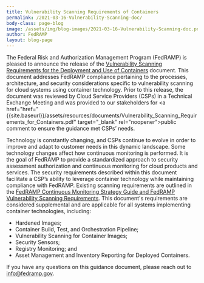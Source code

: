 ```yaml
---
title: Vulnerability Scanning Requirements of Containers
permalink: /2021-03-16-Vulnerability-Scanning-doc/
body-class: page-blog
image: /assets/img/blog-images/2021-03-16-Vulnerability-Scanning-doc.png
author: FedRAMP
layout: blog-page
---
```

The Federal Risk and Authorization Management Program (FedRAMP) is pleased to announce the release of the <a href="https://fedramp.gov/assets/resources/documents/Vulnerability_Scanning_Requirements_for_Containers.pdf" target="_blank" rel="noopener">Vulnerability Scanning Requirements for the Deployment and Use of Containers</a> document. This document addresses FedRAMP compliance pertaining to the processes, architecture, and security considerations specific to vulnerability scanning for cloud systems using container technology. Prior to this release, the document was reviewed by Cloud Service Providers (CSPs) in a Technical Exchange Meeting and was provided to our stakeholders for <a href="href="{{site.baseurl}}/assets/resources/documents/Vulnerability_Scanning_Requirements_for_Containers.pdf" target="_blank" rel="noopener">public comment</a> to ensure the guidance met CSPs’ needs.

Technology is constantly changing, and CSPs continue to evolve in order to improve and adapt to customer needs in this dynamic landscape. Some technology changes affect how continuous monitoring is performed. It is the goal of FedRAMP to provide a standardized approach to security assessment authorization and continuous monitoring for cloud products and services. The security requirements described within this document facilitate a CSP’s ability to leverage container technology while maintaining compliance with FedRAMP. Existing scanning requirements are outlined in the <a href="https://www.fedramp.gov/assets/resources/documents/CSP_Continuous_Monitoring_Performance_Management_Guide.pdf" target="_blank" rel="noopener">FedRAMP Continuous Monitoring Strategy Guide and FedRAMP Vulnerability Scanning Requirements</a>. This document's requirements are considered supplemental and are applicable for all systems implementing container technologies, including: 
- Hardened Images;
- Container Build, Test, and Orchestration Pipeline;
- Vulnerability Scanning for Container Images;
- Security Sensors;
- Registry Monitoring; and
- Asset Management and Inventory Reporting for Deployed Containers.

If you have any questions on this guidance document, please reach out to <a href="mailto:info@fedramp.gov" target="_blank">info@fedramp.gov</a>. 
